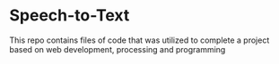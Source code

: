 # Speech-to-Text
This repo contains files of code that was utilized to complete a project based on web development, processing and programming
